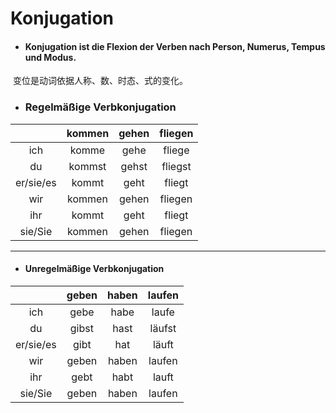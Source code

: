 # Konjugation

* #### Konjugation ist die Flexion der Verben nach Person, Numerus, Tempus und Modus.

​        变位是动词依据人称、数、时态、式的变化。

* ### Regelmäßige Verbkonjugation

|           | kommen | gehen | fliegen |
| :-------: | :----: | :---: | :-----: |
|    ich    | komme  | gehe  | fliege  |
|    du     | kommst | gehst | fliegst |
| er/sie/es | kommt  | geht  | fliegt  |
|    wir    | kommen | gehen | fliegen |
|    ihr    | kommt  | geht  | fliegt  |
|  sie/Sie  | kommen | gehen | fliegen |

-----------

* #### Unregelmäßige Verbkonjugation

|           | geben | haben | laufen |
| :-------: | :---: | :---: | :----: |
|    ich    | gebe  | habe  | laufe  |
|    du     | gibst | hast  | läufst |
| er/sie/es | gibt  |  hat  | läuft  |
|    wir    | geben | haben | laufen |
|    ihr    | gebt  | habt  | lauft  |
|  sie/Sie  | geben | haben | laufen |



